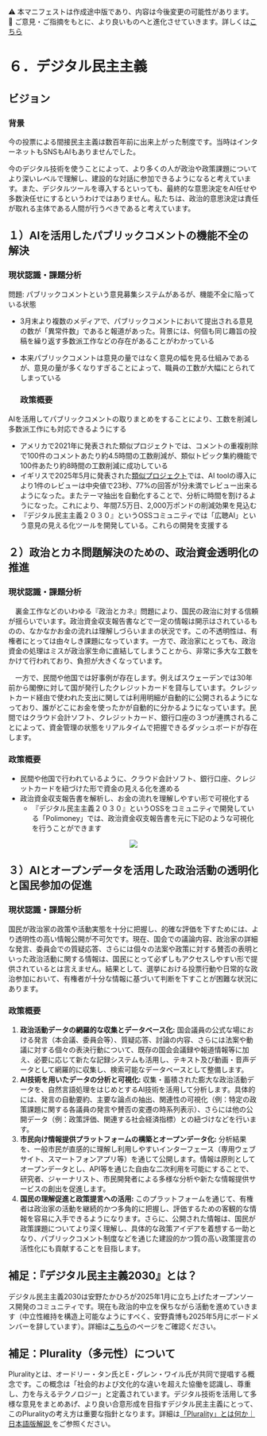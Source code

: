 ⚠️ 本マニフェストは作成途中版であり、内容は今後変更の可能性があります。  
💬 ご意見・ご指摘をもとに、より良いものへと進化させていきます。詳しくは[こちら](README.md#このマニフェスト自身もみんなの知恵を集めて改善していきます)

# ６．デジタル民主主義

## ビジョン

### 背景
今の投票による間接民主主義は数百年前に出来上がった制度です。当時はインターネットもSNSもAIもありませんでした。

今のデジタル技術を使うことによって、より多くの人が政治や政策課題についてより深いレベルで理解し、建設的な対話に参加できるようになると考えています。また、デジタルツールを導入するといっても、最終的な意思決定をAI任せや多数決任せにするというわけではありません。私たちは、政治的意思決定は責任が取れる主体である人間が行うべきであると考えています。

## １）AIを活用したパブリックコメントの機能不全の解決

### 現状認識・課題分析

問題: パブリックコメントという意見募集システムがあるが、機能不全に陥っている状態

* 3月末より複数のメディアで、パブリックコメントにおいて提出される意見の数が「異常件数」であると報道があった。背景には、何個も同じ趣旨の投稿を繰り返す多数派工作などの存在があることがわかっている  
* 本来パブリックコメントは意見の量ではなく意見の幅を見る仕組みであるが、意見の量が多くなりすぎることによって、職員の工数が大幅にとられてしまっている

  ### 政策概要

AIを活用してパブリックコメントの取りまとめをすることにより、工数を削減し多数派工作にも対応できるようにする

* アメリカで2021年に発表された類似プロジェクトでは、コメントの重複削除で100件のコメントあたり約4.5時間の工数削減が、類似トピック集約機能で100件あたり約8時間の工数削減に成功している  
* イギリスで2025年5月に発表された[類似プロジェクト](%20https://ai.gov.uk/blogs/evaluating-consult-an-ai-tool-for-enhanced-public-consultation-analysis/)では、AI toolの導入により1件のレビューは中央値で23秒、77%の回答が1分未満でレビュー出来るようになった。またテーマ抽出を自動化することで、分析に時間を割けるようになった。これにより、年間7.5万日、2,000万ポンドの削減効果を見込む  
* 『デジタル民主主義２０３０』というOSSコミュニティでは「広聴AI」という意見の見える化ツールを開発している。これらの開発を支援する

## ２）政治とカネ問題解決のための、政治資金透明化の推進

### 現状認識・課題分析

　裏金工作などのいわゆる『政治とカネ』問題により、国民の政治に対する信頼が揺らいでいます。政治資金収支報告書などで一定の情報は開示はされているものの、なかなかお金の流れは理解しづらいままの状況です。この不透明性は、有権者にとっては由々しき課題になっています。一方で、政治家にとっても、政治資金の処理はミスが政治家生命に直結してしまうことから、非常に多大な工数をかけて行われており、負担が大きくなっています。

　一方で、民間や他国では好事例が存在します。例えばスウェーデンでは30年前から閣僚に対して国が発行したクレジットカードを貸与しています。クレジットカード経由で使われた支出に関しては利用明細が自動的に公開されるようになっており、誰がどこにお金を使ったかが自動的に分かるようになっています。民間ではクラウド会計ソフト、クレジットカード、銀行口座の３つが連携されることによって、資金管理の状態をリアルタイムで把握できるダッシュボードが存在します。

### 政策概要

* 民間や他国で行われているように、クラウド会計ソフト、銀行口座、クレジットカードを紐づけた形で資金の見える化を進める  
* 政治資金収支報告書を解析し、お金の流れを理解しやすい形で可視化する  
  * 『デジタル民主主義２０３０』というOSSをコミュニティで開発している「Polimoney」では、政治資金収支報告書を元に下記のような可視化を行うことができます  
<p align="center">
  <img src="https://github.com/user-attachments/assets/bf5de7d9-c5d6-4eea-8154-579693106340">
</p>

## ３）AIとオープンデータを活用した政治活動の透明化と国民参加の促進

### 現状認識・課題分析
国民が政治家の政策や活動実態を十分に把握し、的確な評価を下すためには、より透明性の高い情報公開が不可欠です。現在、国会での議論内容、政治家の詳細な発言、委員会での質疑応答、さらには個々の法案や政策に対する賛否の表明といった政治活動に関する情報は、国民にとって必ずしもアクセスしやすい形で提供されているとは言えません。結果として、選挙における投票行動や日常的な政治参加において、有権者が十分な情報に基づいて判断を下すことが困難な状況にあります。

### 政策概要
1.  **政治活動データの網羅的な収集とデータベース化:**
    国会議員の公式な場における発言（本会議、委員会等）、質疑応答、討論の内容、さらには法案や動議に対する個々の表決行動について、既存の国会会議録や報道情報等に加え、必要に応じて新たな記録システムも活用し、テキスト及び動画・音声データとして網羅的に収集し、検索可能なデータベースとして整備します。
2.  **AI技術を用いたデータの分析と可視化:**
    収集・蓄積された膨大な政治活動データを、自然言語処理をはじめとするAI技術を活用して分析します。具体的には、発言の自動要約、主要な論点の抽出、関連性の可視化（例：特定の政策課題に関する各議員の発言や賛否の変遷の時系列表示）、さらには他の公開データ（例：政策評価、関連する社会経済指標）との紐づけなどを行います。
3.  **市民向け情報提供プラットフォームの構築とオープンデータ化:**
    分析結果を、一般市民が直感的に理解し利用しやすいインターフェース（専用ウェブサイト、スマートフォンアプリ等）を通じて公開します。情報は原則としてオープンデータとし、API等を通じた自由な二次利用を可能にすることで、研究者、ジャーナリスト、市民開発者による多様な分析や新たな情報提供サービスの創出を促進します。
4.  **国民の理解促進と政策提言への活用:**
    このプラットフォームを通じて、有権者は政治家の活動を継続的かつ多角的に把握し、評価するための客観的な情報を容易に入手できるようになります。さらに、公開された情報は、国民が政策課題についてより深く理解し、具体的な政策アイデアを着想する一助となり、パブリックコメント制度などを通じた建設的かつ質の高い政策提言の活性化にも貢献することを目指します。

## 補足：『デジタル民主主義2030』とは？

デジタル民主主義2030は安野たかひろが2025年1月に立ち上げたオープンソース開発のコミュニティです。現在も政治的中立を保ちながら活動を進めていきます（中立性維持を構造上可能なようにすべく、安野貴博も2025年5月にボードメンバーを辞しています）。詳細は[こちら](https://dd2030.org/)のページをご確認ください。

## 補足：Plurality（多元性）について

Pluralityとは、オードリー・タン氏とE・グレン・ワイル氏が共同で提唱する概念です。この概念は「社会的および文化的な違いを超えた協働を認識し、尊重し、力を与えるテクノロジー」と定義されています。デジタル技術を活用して多様な意見をまとめあげ、より良い合意形成を目指すデジタル民主主義にとって、このPluralityの考え方は重要な指針となります。詳細は[「Plurality」とは何か｜日本語版解説
](https://wired.jp/article/what-is-plurality-book/)をご参照ください。